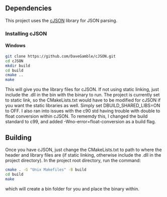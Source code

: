 ## Dependencies

This project uses the [cJSON](https://github.com/DaveGamble/cJSON) library for JSON parsing.

### Installing cJSON

#### Windows

```bash
git clone https://github.com/DaveGamble/cJSON.git
cd cJSON
mkdir build
cd build
cmake ..
make
```

This will give you the library files for cJSON. If not using static linking, just include the .dll in the bin with the binary to run.
The project is currently set to static link, so the CMakeLists.txt would have to be modified for cJSON if you want the static libraries as well. Simply
set DBUILD_SHARED_LIBS=ON to OFF. I also ran into issues with the c90 std having trouble with double to float conversion within cJSON.
To rememdy this, I changed the build standard to c99, and added -Wno-error=float-conversion as a build flag.

## Building

Once you have cJSON, just change the CMakeLists.txt to path to where the header and library files are (if static linking, otherwise include the .dll in the project directory).
In the project root directory, run the command:

```bash
cmake . -G "Unix Makefiles" -B build
cd build
make
```

which will create a bin folder for you and place the binary within.
